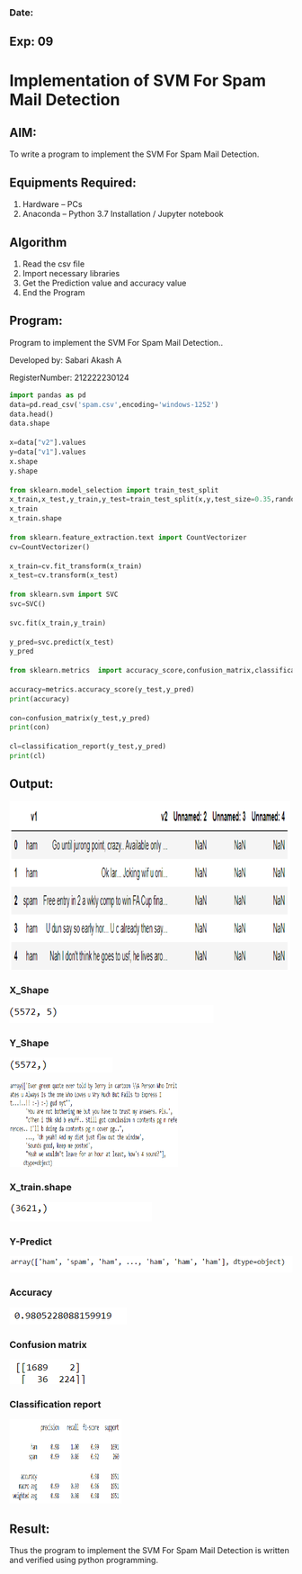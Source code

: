 <h3>Date:</h3>
<h2>Exp: 09</h2>

# Implementation of SVM For Spam Mail Detection

## AIM:
To write a program to implement the SVM For Spam Mail Detection.

## Equipments Required:
1. Hardware – PCs
2. Anaconda – Python 3.7 Installation / Jupyter notebook

## Algorithm
1. Read the csv file
2. Import necessary libraries 
3. Get the Prediction value and accuracy value
4. End the Program

## Program:


Program to implement the SVM For Spam Mail Detection..

Developed by: Sabari Akash A 

RegisterNumber:  212222230124
```py
import pandas as pd
data=pd.read_csv('spam.csv',encoding='windows-1252')
data.head()
data.shape

x=data["v2"].values
y=data["v1"].values
x.shape
y.shape

from sklearn.model_selection import train_test_split
x_train,x_test,y_train,y_test=train_test_split(x,y,test_size=0.35,random_state=40)
x_train
x_train.shape

from sklearn.feature_extraction.text import CountVectorizer
cv=CountVectorizer()

x_train=cv.fit_transform(x_train)
x_test=cv.transform(x_test)

from sklearn.svm import SVC
svc=SVC()

svc.fit(x_train,y_train)

y_pred=svc.predict(x_test)
y_pred

from sklearn.metrics  import accuracy_score,confusion_matrix,classification_report

accuracy=metrics.accuracy_score(y_test,y_pred)
print(accuracy)

con=confusion_matrix(y_test,y_pred)
print(con)

cl=classification_report(y_test,y_pred)
print(cl)
```

## Output:
<img src=image.png width=500 height=300>

### X_Shape
![output](image-5.png)
### Y_Shape
![output](image-6.png)

<img src=image-8.png width=300 height=150>

### X_train.shape
![output](image-9.png)
### Y-Predict
![output](image-10.png)
###  Accuracy
![output](image-11.png)
### Confusion matrix
![output](image-12.png)
### Classification report
<img src=image-13.png width=200 height=150>

## Result:
Thus the program to implement the SVM For Spam Mail Detection is written and verified using python programming.
